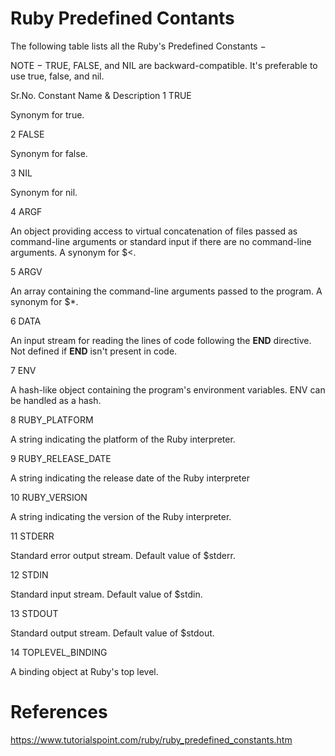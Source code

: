 # Ruby Predefined Contants

The following table lists all the Ruby's Predefined Constants −

NOTE − TRUE, FALSE, and NIL are backward-compatible. It's preferable to use true, false, and nil.

Sr.No.	Constant Name & Description
1
TRUE

Synonym for true.

2
FALSE

Synonym for false.

3
NIL

Synonym for nil.

4
ARGF

An object providing access to virtual concatenation of files passed as command-line arguments or standard input if there are no command-line arguments. A synonym for $<.

5
ARGV

An array containing the command-line arguments passed to the program. A synonym for $*.

6
DATA

An input stream for reading the lines of code following the __END__ directive. Not defined if __END__ isn't present in code.

7
ENV

A hash-like object containing the program's environment variables. ENV can be handled as a hash.

8
RUBY_PLATFORM

A string indicating the platform of the Ruby interpreter.

9
RUBY_RELEASE_DATE

A string indicating the release date of the Ruby interpreter

10
RUBY_VERSION

A string indicating the version of the Ruby interpreter.

11
STDERR

Standard error output stream. Default value of $stderr.

12
STDIN

Standard input stream. Default value of $stdin.

13
STDOUT

Standard output stream. Default value of $stdout.

14
TOPLEVEL_BINDING

A binding object at Ruby's top level.

# References
https://www.tutorialspoint.com/ruby/ruby_predefined_constants.htm
